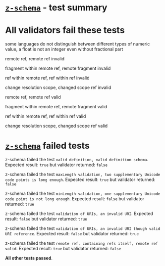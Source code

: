 # [`z-schema`](https://github.com/zaggino/z-schema) - test summary

# All validators fail these tests

some languages do not distinguish between different types of numeric value, a float is not an integer even without fractional part

remote ref, remote ref invalid

fragment within remote ref, remote fragment invalid

ref within remote ref, ref within ref invalid

change resolution scope, changed scope ref invalid

remote ref, remote ref valid

fragment within remote ref, remote fragment valid

ref within remote ref, ref within ref valid

change resolution scope, changed scope ref valid


# [`z-schema`](https://github.com/zaggino/z-schema) failed tests

z-schema failed the test `valid definition, valid definition schema`. Expected result: `true` but validator returned: `false`

z-schema failed the test `maxLength validation, two supplementary Unicode code points is long enough`. Expected result: `true` but validator returned: `false`

z-schema failed the test `minLength validation, one supplementary Unicode code point is not long enough`. Expected result: `false` but validator returned: `true`

z-schema failed the test `validation of URIs, an invalid URI`. Expected result: `false` but validator returned: `true`

z-schema failed the test `validation of URIs, an invalid URI though valid URI reference`. Expected result: `false` but validator returned: `true`

z-schema failed the test `remote ref, containing refs itself, remote ref valid`. Expected result: `true` but validator returned: `false`

**All other tests passed**.
